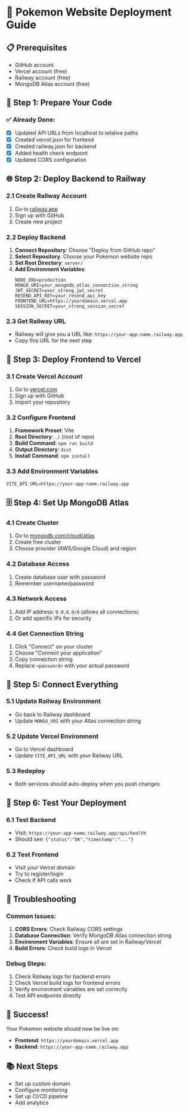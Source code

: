 # 🚀 Pokemon Website Deployment Guide

## 📋 Prerequisites
- GitHub account
- Vercel account (free)
- Railway account (free)
- MongoDB Atlas account (free)

## 🔧 Step 1: Prepare Your Code

### ✅ Already Done:
- [x] Updated API URLs from localhost to relative paths
- [x] Created vercel.json for frontend
- [x] Created railway.json for backend
- [x] Added health check endpoint
- [x] Updated CORS configuration

## 🌐 Step 2: Deploy Backend to Railway

### 2.1 Create Railway Account
1. Go to [railway.app](https://railway.app)
2. Sign up with GitHub
3. Create new project

### 2.2 Deploy Backend
1. **Connect Repository**: Choose "Deploy from GitHub repo"
2. **Select Repository**: Choose your Pokemon website repo
3. **Set Root Directory**: `server/`
4. **Add Environment Variables**:
   ```
   NODE_ENV=production
   MONGO_URI=your_mongodb_atlas_connection_string
   JWT_SECRET=your_strong_jwt_secret
   RESEND_API_KEY=your_resend_api_key
   FRONTEND_URL=https://yourdomain.vercel.app
   SESSION_SECRET=your_strong_session_secret
   ```

### 2.3 Get Railway URL
- Railway will give you a URL like: `https://your-app-name.railway.app`
- Copy this URL for the next step

## 🎨 Step 3: Deploy Frontend to Vercel

### 3.1 Create Vercel Account
1. Go to [vercel.com](https://vercel.com)
2. Sign up with GitHub
3. Import your repository

### 3.2 Configure Frontend
1. **Framework Preset**: Vite
2. **Root Directory**: `./` (root of repo)
3. **Build Command**: `npm run build`
4. **Output Directory**: `dist`
5. **Install Command**: `npm install`

### 3.3 Add Environment Variables
```
VITE_API_URL=https://your-app-name.railway.app
```

## 🗄️ Step 4: Set Up MongoDB Atlas

### 4.1 Create Cluster
1. Go to [mongodb.com/cloud/atlas](https://mongodb.com/cloud/atlas)
2. Create free cluster
3. Choose provider (AWS/Google Cloud) and region

### 4.2 Database Access
1. Create database user with password
2. Remember username/password

### 4.3 Network Access
1. Add IP address: `0.0.0.0/0` (allows all connections)
2. Or add specific IPs for security

### 4.4 Get Connection String
1. Click "Connect" on your cluster
2. Choose "Connect your application"
3. Copy connection string
4. Replace `<password>` with your actual password

## 🔗 Step 5: Connect Everything

### 5.1 Update Railway Environment
- Go back to Railway dashboard
- Update `MONGO_URI` with your Atlas connection string

### 5.2 Update Vercel Environment
- Go to Vercel dashboard
- Update `VITE_API_URL` with your Railway URL

### 5.3 Redeploy
- Both services should auto-deploy when you push changes

## 🧪 Step 6: Test Your Deployment

### 6.1 Test Backend
- Visit: `https://your-app-name.railway.app/api/health`
- Should see: `{"status":"OK","timestamp":"..."}`

### 6.2 Test Frontend
- Visit your Vercel domain
- Try to register/login
- Check if API calls work

## 🚨 Troubleshooting

### Common Issues:
1. **CORS Errors**: Check Railway CORS settings
2. **Database Connection**: Verify MongoDB Atlas connection string
3. **Environment Variables**: Ensure all are set in Railway/Vercel
4. **Build Errors**: Check build logs in Vercel

### Debug Steps:
1. Check Railway logs for backend errors
2. Check Vercel build logs for frontend errors
3. Verify environment variables are set correctly
4. Test API endpoints directly

## 🎉 Success!
Your Pokemon website should now be live on:
- **Frontend**: `https://yourdomain.vercel.app`
- **Backend**: `https://your-app-name.railway.app`

## 📚 Next Steps
- Set up custom domain
- Configure monitoring
- Set up CI/CD pipeline
- Add analytics

